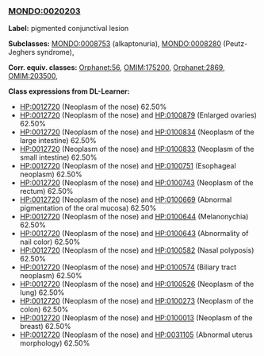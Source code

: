 
### [MONDO:0020203](http://purl.obolibrary.org/obo/MONDO_0020203)
**Label:** pigmented conjunctival lesion

**Subclasses:** [MONDO:0008753](http://purl.obolibrary.org/obo/MONDO_0008753) (alkaptonuria), [MONDO:0008280](http://purl.obolibrary.org/obo/MONDO_0008280) (Peutz-Jeghers syndrome), 

**Corr. equiv. classes:** [Orphanet:56](http://www.orpha.net/ORDO/Orphanet_56), [OMIM:175200](http://purl.obolibrary.org/obo/OMIM_175200), [Orphanet:2869](http://www.orpha.net/ORDO/Orphanet_2869), [OMIM:203500](http://purl.obolibrary.org/obo/OMIM_203500), 

**Class expressions from DL-Learner:**

- [HP:0012720](http://purl.obolibrary.org/obo/HP_0012720) (Neoplasm of the nose) 62.50%
- [HP:0012720](http://purl.obolibrary.org/obo/HP_0012720) (Neoplasm of the nose) and [HP:0100879](http://purl.obolibrary.org/obo/HP_0100879) (Enlarged ovaries) 62.50%
- [HP:0012720](http://purl.obolibrary.org/obo/HP_0012720) (Neoplasm of the nose) and [HP:0100834](http://purl.obolibrary.org/obo/HP_0100834) (Neoplasm of the large intestine) 62.50%
- [HP:0012720](http://purl.obolibrary.org/obo/HP_0012720) (Neoplasm of the nose) and [HP:0100833](http://purl.obolibrary.org/obo/HP_0100833) (Neoplasm of the small intestine) 62.50%
- [HP:0012720](http://purl.obolibrary.org/obo/HP_0012720) (Neoplasm of the nose) and [HP:0100751](http://purl.obolibrary.org/obo/HP_0100751) (Esophageal neoplasm) 62.50%
- [HP:0012720](http://purl.obolibrary.org/obo/HP_0012720) (Neoplasm of the nose) and [HP:0100743](http://purl.obolibrary.org/obo/HP_0100743) (Neoplasm of the rectum) 62.50%
- [HP:0012720](http://purl.obolibrary.org/obo/HP_0012720) (Neoplasm of the nose) and [HP:0100669](http://purl.obolibrary.org/obo/HP_0100669) (Abnormal pigmentation of the oral mucosa) 62.50%
- [HP:0012720](http://purl.obolibrary.org/obo/HP_0012720) (Neoplasm of the nose) and [HP:0100644](http://purl.obolibrary.org/obo/HP_0100644) (Melanonychia) 62.50%
- [HP:0012720](http://purl.obolibrary.org/obo/HP_0012720) (Neoplasm of the nose) and [HP:0100643](http://purl.obolibrary.org/obo/HP_0100643) (Abnormality of nail color) 62.50%
- [HP:0012720](http://purl.obolibrary.org/obo/HP_0012720) (Neoplasm of the nose) and [HP:0100582](http://purl.obolibrary.org/obo/HP_0100582) (Nasal polyposis) 62.50%
- [HP:0012720](http://purl.obolibrary.org/obo/HP_0012720) (Neoplasm of the nose) and [HP:0100574](http://purl.obolibrary.org/obo/HP_0100574) (Biliary tract neoplasm) 62.50%
- [HP:0012720](http://purl.obolibrary.org/obo/HP_0012720) (Neoplasm of the nose) and [HP:0100526](http://purl.obolibrary.org/obo/HP_0100526) (Neoplasm of the lung) 62.50%
- [HP:0012720](http://purl.obolibrary.org/obo/HP_0012720) (Neoplasm of the nose) and [HP:0100273](http://purl.obolibrary.org/obo/HP_0100273) (Neoplasm of the colon) 62.50%
- [HP:0012720](http://purl.obolibrary.org/obo/HP_0012720) (Neoplasm of the nose) and [HP:0100013](http://purl.obolibrary.org/obo/HP_0100013) (Neoplasm of the breast) 62.50%
- [HP:0012720](http://purl.obolibrary.org/obo/HP_0012720) (Neoplasm of the nose) and [HP:0031105](http://purl.obolibrary.org/obo/HP_0031105) (Abnormal uterus morphology) 62.50%


